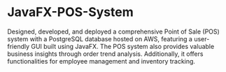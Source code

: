 # JavaFX-POS-System
Designed, developed, and deployed a comprehensive Point of Sale (POS) system with a PostgreSQL database hosted on AWS, featuring a user-friendly GUI built using JavaFX. The POS system also provides valuable business insights through order trend analysis. Additionally, it offers functionalities for employee management and inventory tracking. 
